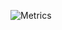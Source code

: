 ![Metrics](https://metrics.lecoq.io/RussiaDiktatorV2?template=classic&followup=1&languages=1&config.timezone=Europe%2FBerlin)
